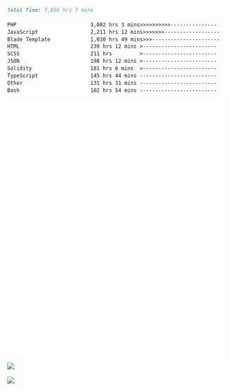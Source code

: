 <!--START_SECTION:waka-->

```markdown
Total Time: 7,856 hrs 7 mins

PHP                        3,082 hrs 3 mins>>>>>>>>>>---------------   38.59 %
JavaScript                 2,211 hrs 12 mins>>>>>>>------------------   27.68 %
Blade Template             1,030 hrs 49 mins>>>----------------------   12.91 %
HTML                       239 hrs 12 mins >------------------------   02.99 %
SCSS                       211 hrs         >------------------------   02.64 %
JSON                       198 hrs 12 mins >------------------------   02.48 %
Solidity                   181 hrs 6 mins  >------------------------   02.27 %
TypeScript                 145 hrs 44 mins -------------------------   01.82 %
Other                      131 hrs 31 mins -------------------------   01.65 %
Bash                       102 hrs 54 mins -------------------------   01.29 %
```

<!--END_SECTION:waka-->

![](https://raw.githubusercontent.com/DrMaxis/github-stats-transparent/output/generated/overview.svg)
![](https://raw.githubusercontent.com/DrMaxis/github-stats-transparent/output/generated/languages.svg)

![](https://git-readme-stats-drmaxis-projects.vercel.app/api?username=drmaxis&show_icons=true&theme=outrun&count_private=true&show=reviews,discussions_started,discussions_answered,prs_merged,prs_merged_percentage&custom_title=2024%20Github%20Rank)
 
<a href="https://count.getloli.com/"><img src="https://count.getloli.com/get/@:maxis-the-alchemist?theme=rule34"></a>
<!-- https://count.getloli.com/get/@alchemist?theme=rule34 -->
<br>
